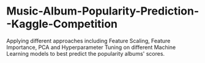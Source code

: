 # Music-Album-Popularity-Prediction--Kaggle-Competition
Applying different approaches including Feature Scaling, Feature Importance, PCA and Hyperparameter Tuning on different Machine Learning models to best predict the popularity albums' scores.
